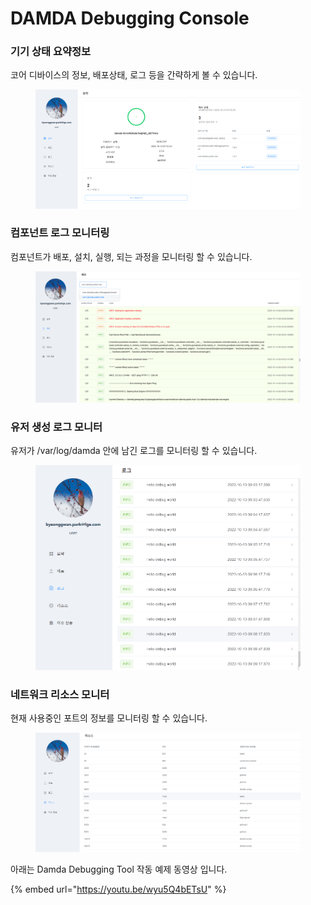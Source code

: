 # DAMDA Debugging Console

### 기기 상태 요약정보

코어 디바이스의 정보, 배포상태, 로그 등을 간략하게 볼 수 있습니다.

<figure><img src="../../.gitbook/assets/image (4) (4).png" alt=""><figcaption></figcaption></figure>

### 컴포넌트 로그 모니터링

컴포넌트가 배포, 설치, 실행, 되는 과정을 모니터링 할 수 있습니다.

<figure><img src="../../.gitbook/assets/image (11) (4).png" alt=""><figcaption></figcaption></figure>

### 유저 생성 로그 모니터

유저가 /var/log/damda 안에 남긴 로그를 모니터링 할 수 있습니다.

<figure><img src="../../.gitbook/assets/image (7) (2) (1).png" alt=""><figcaption></figcaption></figure>

### 네트워크 리소스 모니터

현재 사용중인 포트의 정보를 모니터링 할 수 있습니다.

<figure><img src="../../.gitbook/assets/image (6) (2).png" alt=""><figcaption></figcaption></figure>



아래는 Damda Debugging Tool 작동 예제 동영상 입니다.&#x20;

{% embed url="https://youtu.be/wyu5Q4bETsU" %}
